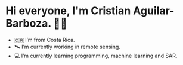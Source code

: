 # Hi everyone, I'm Cristian Aguilar-Barboza. 🤜🏽

- 🇨🇷 I’m from Costa Rica.
- 🛰️ I’m currently working in remote sensing. 
- 💻 I’m currently learning programming, machine learning and SAR.



<!--
**CrisVolcano/CrisVolcano** is a ✨ _special_ ✨ repository because its `README.md` (this file) appears on your GitHub profile.

Here are some ideas to get you started:


-->
